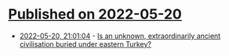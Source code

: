 # [Published on 2022-05-20](index.md)

* [2022-05-20, 21:01:04](https://news.ycombinator.com/item?id=31452449) - [Is an unknown, extraordinarily ancient civilisation buried under eastern Turkey?](https://www.spectator.co.uk/article/does-an-unknown-extraordinarily-ancient-civilisation-lie-buried-under-eastern-turkey-)
